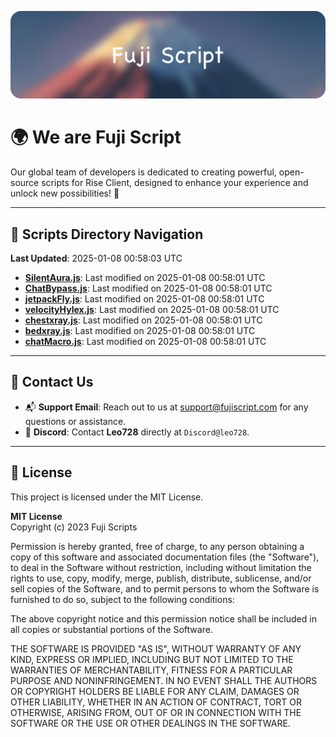 ![Banner](.github/b.webp)

# 🌍 **We are Fuji Script**

Our global team of developers is dedicated to creating powerful, open-source scripts for Rise Client, designed to enhance your experience and unlock new possibilities! 🌟

---
<!-- SCRIPTS_NAVIGATION_START -->
## 📂 **Scripts Directory Navigation**

**Last Updated**: 2025-01-08 00:58:03 UTC

- **[SilentAura.js](scripts/SilentAura.js)**: Last modified on 2025-01-08 00:58:01 UTC
- **[ChatBypass.js](scripts/ChatBypass.js)**: Last modified on 2025-01-08 00:58:01 UTC
- **[jetpackFly.js](scripts/jetpackFly.js)**: Last modified on 2025-01-08 00:58:01 UTC
- **[velocityHylex.js](scripts/velocityHylex.js)**: Last modified on 2025-01-08 00:58:01 UTC
- **[chestxray.js](scripts/chestxray.js)**: Last modified on 2025-01-08 00:58:01 UTC
- **[bedxray.js](scripts/bedxray.js)**: Last modified on 2025-01-08 00:58:01 UTC
- **[chatMacro.js](scripts/chatMacro.js)**: Last modified on 2025-01-08 00:58:01 UTC

<!-- SCRIPTS_NAVIGATION_END -->

---

## 💬 **Contact Us**  
- 📬 **Support Email**: Reach out to us at [support@fujiscript.com](mailto:support@fujiscript.com) for any questions or assistance.  
- 💬 **Discord**: Contact **Leo728** directly at `Discord@leo728`.

---

## 📜 **License**

This project is licensed under the MIT License.  

**MIT License**  
Copyright (c) 2023 Fuji Scripts  

Permission is hereby granted, free of charge, to any person obtaining a copy of this software and associated documentation files (the "Software"), to deal in the Software without restriction, including without limitation the rights to use, copy, modify, merge, publish, distribute, sublicense, and/or sell copies of the Software, and to permit persons to whom the Software is furnished to do so, subject to the following conditions:  

The above copyright notice and this permission notice shall be included in all copies or substantial portions of the Software.  

THE SOFTWARE IS PROVIDED "AS IS", WITHOUT WARRANTY OF ANY KIND, EXPRESS OR IMPLIED, INCLUDING BUT NOT LIMITED TO THE WARRANTIES OF MERCHANTABILITY, FITNESS FOR A PARTICULAR PURPOSE AND NONINFRINGEMENT. IN NO EVENT SHALL THE AUTHORS OR COPYRIGHT HOLDERS BE LIABLE FOR ANY CLAIM, DAMAGES OR OTHER LIABILITY, WHETHER IN AN ACTION OF CONTRACT, TORT OR OTHERWISE, ARISING FROM, OUT OF OR IN CONNECTION WITH THE SOFTWARE OR THE USE OR OTHER DEALINGS IN THE SOFTWARE.  
